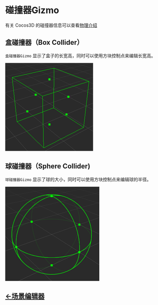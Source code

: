 # 碰撞器Gizmo
有关 Cocos3D 的碰撞器信息可以查看[物理介绍](../../physics/physics.md)
## 盒碰撞器（Box Collider）
`盒碰撞器Gizmo` 显示了盒子的长宽高，同时可以使用方块控制点来编辑长宽高。

![box collider gizmo](images/box-collider-gizmo.png)
## 球碰撞器（Sphere Collider)
`球碰撞器Gizmo` 显示了球的大小，同时可以使用方块控制点来编辑球的半径。

![sphere collider gizmo](images/sphere-collider-gizmo.png)

## [<-场景编辑器](index.md)